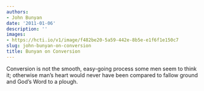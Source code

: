 ```yaml
---
authors:
- John Bunyan
date: '2011-01-06'
description: ''
images:
- https://hcti.io/v1/image/f482be20-5a59-442e-8b5e-e1f6f1e150c7
slug: john-bunyan-on-conversion
title: Bunyan on Conversion
---
```


Conversion is not the smooth, easy-going process some men seem to think it; otherwise man’s heart would never have been compared to fallow ground and God’s Word to a plough.